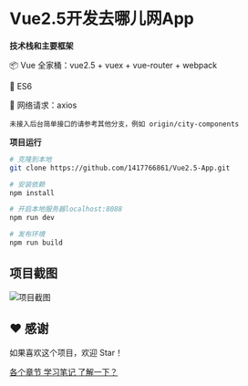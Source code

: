 # Vue2.5开发去哪儿网App
**技术栈和主要框架**

📦 Vue 全家桶：vue2.5 + vuex + vue-router + webpack

📌 ES6

📡 网络请求：axios

`未接入后台简单接口的请参考其他分支，例如 origin/city-components`

 **项目运行**
```bash
# 克隆到本地
git clone https://github.com/1417766861/Vue2.5-App.git

# 安装依赖
npm install

# 开启本地服务器localhost:8088
npm run dev

# 发布环境
npm run build
```
## 项目截图
![项目截图](https://img-blog.csdnimg.cn/20190301210421231.gif)
## ♥️ 感谢

如果喜欢这个项目，欢迎 Star！

[各个章节 学习笔记 了解一下？](https://www.cnblogs.com/donghaoblogs/tag/Vue2.5%E5%BC%80%E5%8F%91%E5%8E%BB%E5%93%AA%E5%84%BF%E7%BD%91App/)
